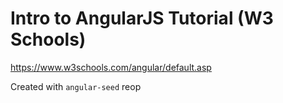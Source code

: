 # Intro to AngularJS Tutorial (W3 Schools)
https://www.w3schools.com/angular/default.asp

Created with `angular-seed` reop
